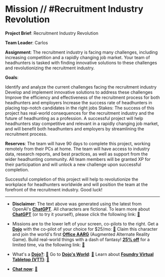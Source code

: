 # Mission // #Recruitment Industry Revolution

**Project Brief**: Recruitment Industry Revolution

**Team Leader**: Carlos

**Assignment**:
The recruitment industry is facing many challenges, including increasing competition and a rapidly changing job market. Your team of headhunters is tasked with finding innovative solutions to these challenges and revolutionizing the recruitment industry.

**Goals**:

Identify and analyze the current challenges facing the recruitment industry
Develop and implement innovative solutions to address these challenges
Improve the efficiency and effectiveness of the recruitment process for both headhunters and employers
Increase the success rate of headhunters in placing top-notch candidates in the right jobs
Stakes:
The success of this project has real-world consequences for the recruitment industry and the future of headhunting as a profession. A successful project will help headhunters stay competitive and relevant in a rapidly changing job market, and will benefit both headhunters and employers by streamlining the recruitment process.

**Reserves**:
The team will have 90 days to complete this project, working remotely from their PCs at home. The team will have access to industry data, research reports, and best practices, as well as support from the wider headhunting community. All team members will be granted XP for their participation and will unlock a new challenge upon successful completion.

Successful completion of this project will help to revolutionize the workplace for headhunters worldwide and will position the team at the forefront of the recruitment industry. Good luck!

---

* **Disclaimer**: The text above was generated using the latest from OpenAI's [**ChatGPT**](https://openai.com/blog/chatgpt/).  All characters are fictional.  To learn more about [**ChatGPT**](https://openai.com/blog/chatgpt/) (or to try it yourself), please click the following link: [:closed_book:](https://openai.com/blog/chatgpt/)

* Missions are to the lower left of your screen, co-pilots to the right. Get a [**Dojo**](https://workmates.live/marketplace) with the co-pilot of your choice for $25/mo: [:green_book:](https://workmates.live/marketplace)  Claim this character and join the world's first [**Office AARG**](https://dojos.world) (Augmented Alternate Reality Game). Build real-world things with a dash of fantasy! [**25% off**](https://blog.workmates.live/deal-on-a-dojo) for a limited time, via the following link: [:green_book:](https://blog.workmates.live/deal-on-a-dojo) 

* What's a [**Dojo?**](https://workdojos.com): [:blue_book:](https://workdojos.com)  Go to [**Dojo's World**](https://dojos.world): [:blue_book:](https://dojos.world)  Learn about [**Foundry Virtual Tabletop (VTT)**](https://foundryvtt.com): [:closed_book:](https://foundryvtt.com/)

* [**Chat now**](https://chat.workmates.live/channel/support): [:ledger:](https://chat.workmates.live/channel/support)